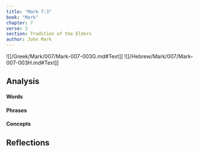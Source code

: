 ```yaml
---
title: "Mark 7:3"
book: "Mark"
chapter: 7
verse: 3
section: Tradition of the Elders
author: John Mark
---
```

![[/Greek/Mark/007/Mark-007-003G.md#Text]]
![[/Hebrew/Mark/007/Mark-007-003H.md#Text]]

## Analysis

#### Words

#### Phrases

#### Concepts

## Reflections
